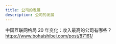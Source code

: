 ```yaml
---
title: 公司的发展
description: 公司的发展
---
```


中国互联网格局 20 年变化：收入最高的公司有哪些？
<https://www.bohaishibei.com/post/87161/>
